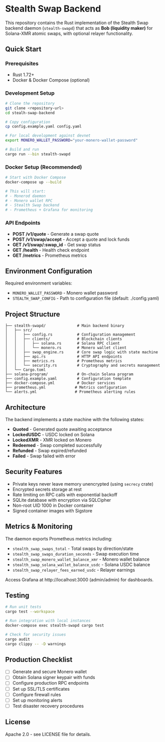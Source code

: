 # Stealth Swap Backend

This repository contains the Rust implementation of the Stealth Swap backend daemon (`stealth-swapd`) that acts as **Bob (liquidity maker)** for Solana-XMR atomic swaps, with optional relayer functionality.

## Quick Start

### Prerequisites
- Rust 1.72+ 
- Docker & Docker Compose (optional)

### Development Setup

```bash
# Clone the repository
git clone <repository-url>
cd stealh-swap-backend

# Copy configuration
cp config.example.yaml config.yaml

# For local development against devnet
export MONERO_WALLET_PASSWORD="your-monero-wallet-password"

# Build and run
cargo run --bin stealth-swapd
```

### Docker Setup (Recommended)

```bash
# Start with Docker Compose
docker-compose up --build

# This will start:
# - Monerod daemon
# - Monero wallet RPC
# - Stealth Swap backend
# - Prometheus + Grafana for monitoring
```

### API Endpoints

- **POST /v1/quote** - Generate a swap quote
- **POST /v1/swap/accept** - Accept a quote and lock funds
- **GET /v1/swap/:swap_id** - Get swap status
- **GET /health** - Health check endpoint
- **GET /metrics** - Prometheus metrics

## Environment Configuration

Required environment variables:
- `MONERO_WALLET_PASSWORD` - Monero wallet password
- `STEALTH_SWAP_CONFIG` - Path to configuration file (default: ./config.yaml)

## Project Structure

```
├── stealth-swapd/              # Main backend binary
│   ├── src/
│   │   ├── config.rs           # Configuration management
│   │   ├── clients/            # Blockchain clients
│   │   │   ├── solana.rs       # Solana RPC client
│   │   │   └── monero.rs       # Monero wallet client
│   │   ├── swap_engine.rs      # Core swap logic with state machine
│   │   ├── api.rs              # HTTP API endpoints
│   │   ├── metrics.rs          # Prometheus metrics
│   │   └── security.rs         # Cryptography and secrets management
│   └── Cargo.toml
├── solana-program/             # On-chain Solana program
├── config.example.yaml         # Configuration template
├── docker-compose.yml          # Docker services
├── prometheus.yml             # Metrics configuration
└── alerts.yml                 # Prometheus alerting rules
```

## Architecture

The backend implements a state machine with the following states:
- **Quoted** - Generated quote awaiting acceptance
- **LockedUSDC** - USDC locked on Solana
- **LockedXMR** - XMR locked on Monero  
- **Redeemed** - Swap completed successfully
- **Refunded** - Swap expired/refunded
- **Failed** - Swap failed with error

## Security Features

- Private keys never leave memory unencrypted (using `secrecy` crate)
- Encrypted secrets storage at rest
- Rate limiting on RPC calls with exponential backoff  
- SQLite database with encryption via SQLCipher
- Non-root UID 1000 in Docker container
- Signed container images with Sigstore

## Metrics & Monitoring

The daemon exports Prometheus metrics including:
- `stealth_swap_swaps_total` - Total swaps by direction/state
- `stealth_swap_swaps_duration_seconds` - Swap execution time
- `stealth_swap_monero_wallet_balance_xmr` - Monero wallet balance
- `stealth_swap_solana_wallet_balance_usdc` - Solana USDC balance
- `stealth_swap_relayer_fees_earned_usdc` - Relayer earnings

Access Grafana at http://localhost:3000 (admin/admin) for dashboards.

## Testing

```bash
# Run unit tests
cargo test --workspace

# Run integration with local instances
docker-compose exec stealth-swapd cargo test

# Check for security issues
cargo audit
cargo clippy -- -D warnings
```

## Production Checklist

- [ ] Generate and secure Monero wallet
- [ ] Obtain Solana signer keypair with funds
- [ ] Configure production RPC endpoints  
- [ ] Set up SSL/TLS certificates
- [ ] Configure firewall rules
- [ ] Set up monitoring alerts
- [ ] Test disaster recovery procedures

## License

Apache 2.0 - see LICENSE file for details.